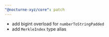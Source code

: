 ```yaml
---
"@nocturne-xyz/core": patch
---
```


- add bigint overload for `numberToStringPadded`
- add `MerkleIndex` type alias
